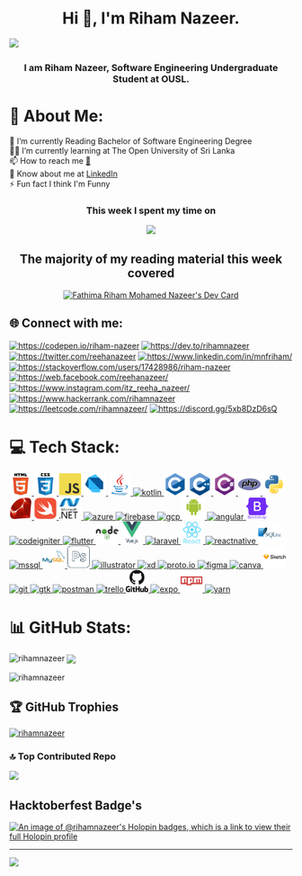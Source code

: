 <h1 align="center">Hi 👋, I'm Riham Nazeer.</h1>

<img src="https://github.com/vimalverma558/vimalverma558/blob/v2/img/hello.gif" width="20%">
<h3 align="center">I am Riham Nazeer, Software Engineering Undergraduate Student at OUSL.</h3>
 
# 💫 About Me:
 🔭 I’m currently Reading Bachelor of Software Engineering Degree<br>👨‍💻 I’m currently learning at The Open University of Sri Lanka<br>📫 How to reach me [📧](mailto:nazeerreeha@gmail.com)<br>📄 Know about me at [LinkedIn](https://www.linkedin.com/in/mnfriham/)<br>⚡ Fun fact I think I'm Funny

<!-- BLOG-POST-LIST:START -->
<div align="center">
          <h3>This week I spent my time on</h3>
          <img src="https://github-readme-stats-taupe-two.vercel.app/api/wakatime?username=@reehanazeer99&hide_title=true&hide_border=false&langs_count=5&bg_color=00000000&text_color=777" />
        </div>
<!-- Dev.to Card start -->

  <div align="center">
    <h2>The majority of my reading material this week covered </h2>
    <a href="https://app.daily.dev/rihamnazeer99"><img src="https://api.daily.dev/devcards/c2bab8e3c5e24065b3d151daf6c97a51.png?r=oqd" width="400" alt="Fathima Riham Mohamed Nazeer's Dev Card"/></a>
</div>

<!-- Dev.to Card End -->
<!-- BLOG-POST-LIST:END -->

## 🌐 Connect with me:
<p align="left">
<a href="https://codepen.io/https://codepen.io/riham-nazeer" target="blank"><img align="center" src="https://raw.githubusercontent.com/rahuldkjain/github-profile-readme-generator/master/src/images/icons/Social/codepen.svg" alt="https://codepen.io/riham-nazeer" height="30" width="40" /></a>
<a href="https://dev.to/https://dev.to/rihamnazeer" target="blank"><img align="center" src="https://raw.githubusercontent.com/rahuldkjain/github-profile-readme-generator/master/src/images/icons/Social/devto.svg" alt="https://dev.to/rihamnazeer" height="30" width="40" /></a>
<a href="https://twitter.com/https://twitter.com/reehanazeer" target="blank"><img align="center" src="https://raw.githubusercontent.com/rahuldkjain/github-profile-readme-generator/master/src/images/icons/Social/twitter.svg" alt="https://twitter.com/reehanazeer" height="30" width="40" /></a>
<a href="https://linkedin.com/in/https://www.linkedin.com/in/mnfriham/" target="blank"><img align="center" src="https://raw.githubusercontent.com/rahuldkjain/github-profile-readme-generator/master/src/images/icons/Social/linked-in-alt.svg" alt="https://www.linkedin.com/in/mnfriham/" height="30" width="40" /></a>
<a href="https://stackoverflow.com/users/https://stackoverflow.com/users/17428986/riham-nazeer" target="blank"><img align="center" src="https://raw.githubusercontent.com/rahuldkjain/github-profile-readme-generator/master/src/images/icons/Social/stack-overflow.svg" alt="https://stackoverflow.com/users/17428986/riham-nazeer" height="30" width="40" /></a>
<a href="https://fb.com/https://web.facebook.com/reehanazeer/" target="blank"><img align="center" src="https://raw.githubusercontent.com/rahuldkjain/github-profile-readme-generator/master/src/images/icons/Social/facebook.svg" alt="https://web.facebook.com/reehanazeer/" height="30" width="40" /></a>
<a href="https://instagram.com/https://www.instagram.com/itz_reeha_nazeer/" target="blank"><img align="center" src="https://raw.githubusercontent.com/rahuldkjain/github-profile-readme-generator/master/src/images/icons/Social/instagram.svg" alt="https://www.instagram.com/itz_reeha_nazeer/" height="30" width="40" /></a>
<a href="https://www.hackerrank.com/https://www.hackerrank.com/rihamnazeer" target="blank"><img align="center" src="https://raw.githubusercontent.com/rahuldkjain/github-profile-readme-generator/master/src/images/icons/Social/hackerrank.svg" alt="https://www.hackerrank.com/rihamnazeer" height="30" width="40" /></a>
<a href="https://www.leetcode.com/https://leetcode.com/rihamnazeer/" target="blank"><img align="center" src="https://raw.githubusercontent.com/rahuldkjain/github-profile-readme-generator/master/src/images/icons/Social/leet-code.svg" alt="https://leetcode.com/rihamnazeer/" height="30" width="40" /></a>
<a href="https://discord.gg/https://discord.gg/5xb8DzD6sQ" target="blank"><img align="center" src="https://raw.githubusercontent.com/rahuldkjain/github-profile-readme-generator/master/src/images/icons/Social/discord.svg" alt="https://discord.gg/5xb8DzD6sQ" height="30" width="40" /></a>
</p>

# 💻 Tech Stack:
<p align="left"> 
<a href="https://www.w3.org/html/" target="_blank" rel="noreferrer"> <img src="https://raw.githubusercontent.com/devicons/devicon/master/icons/html5/html5-original-wordmark.svg" alt="html5" width="40" height="40"/> </a> 
  <a href="https://www.w3schools.com/css/" target="_blank" rel="noreferrer"> <img src="https://raw.githubusercontent.com/devicons/devicon/master/icons/css3/css3-original-wordmark.svg" alt="css3" width="40" height="40"/> </a>
 <a href="https://developer.mozilla.org/en-US/docs/Web/JavaScript" target="_blank" rel="noreferrer"> <img src="https://raw.githubusercontent.com/devicons/devicon/master/icons/javascript/javascript-original.svg" alt="javascript" width="40" height="40"/> </a> 
  <a href="https://dart.dev/" target="_blank" rel="noreferrer"> <img src="https://raw.githubusercontent.com/Flutter-Social-Media-Clone/Flutter-Social-Media-Clone/main/icons/dart_icon.jpeg" alt="dart" width="40" height="40"/> </a>
 <a href="https://www.java.com" target="_blank" rel="noreferrer"> <img src="https://raw.githubusercontent.com/devicons/devicon/master/icons/java/java-original.svg" alt="java" width="40" height="40"/> </a> 
 <a href="https://kotlinlang.org" target="_blank" rel="noreferrer"> <img src="https://www.vectorlogo.zone/logos/kotlinlang/kotlinlang-icon.svg" alt="kotlin" width="40" height="40"/> </a> 
 <a href="https://www.cprogramming.com/" target="_blank" rel="noreferrer"> <img src="https://raw.githubusercontent.com/devicons/devicon/master/icons/c/c-original.svg" alt="c" width="40" height="40"/> </a>
  <a href="https://www.w3schools.com/cpp/" target="_blank" rel="noreferrer"> <img src="https://raw.githubusercontent.com/devicons/devicon/master/icons/cplusplus/cplusplus-original.svg" alt="cplusplus" width="40" height="40"/> </a>
 <a href="https://www.w3schools.com/cs/" target="_blank" rel="noreferrer"> <img src="https://raw.githubusercontent.com/devicons/devicon/master/icons/csharp/csharp-original.svg" alt="csharp" width="40" height="40"/> </a> 
 <a href="https://www.php.net" target="_blank" rel="noreferrer"> <img src="https://raw.githubusercontent.com/devicons/devicon/master/icons/php/php-original.svg" alt="php" width="40" height="40"/> </a>
 <a href="https://www.python.org" target="_blank" rel="noreferrer"> <img src="https://raw.githubusercontent.com/devicons/devicon/master/icons/python/python-original.svg" alt="python" width="40" height="40"/> </a>
  <a href="https://www.ruby-lang.org/en/" target="_blank" rel="noreferrer"> <img src="https://raw.githubusercontent.com/devicons/devicon/master/icons/ruby/ruby-original.svg" alt="ruby" width="40" height="40"/> </a>
 <a href="https://developer.apple.com/swift/" target="_blank" rel="noreferrer"> <img src="https://raw.githubusercontent.com/devicons/devicon/master/icons/swift/swift-original.svg" alt="swift" width="40" height="40"/> </a> 
 <a href="https://dotnet.microsoft.com/" target="_blank" rel="noreferrer"> <img src="https://raw.githubusercontent.com/devicons/devicon/master/icons/dot-net/dot-net-original-wordmark.svg" alt="dotnet" width="40" height="40"/> </a> 
  <a href="https://azure.microsoft.com/en-in/" target="_blank" rel="noreferrer"> <img src="https://www.vectorlogo.zone/logos/microsoft_azure/microsoft_azure-icon.svg" alt="azure" width="40" height="40"/> </a>
 <a href="https://firebase.google.com/" target="_blank" rel="noreferrer"> <img src="https://www.vectorlogo.zone/logos/firebase/firebase-icon.svg" alt="firebase" width="40" height="40"/> </a> 
 <a href="https://cloud.google.com" target="_blank" rel="noreferrer"> <img src="https://www.vectorlogo.zone/logos/google_cloud/google_cloud-icon.svg" alt="gcp" width="40" height="40"/> </a> 
 <a href="https://developer.android.com" target="_blank" rel="noreferrer"> <img src="https://raw.githubusercontent.com/devicons/devicon/master/icons/android/android-original-wordmark.svg" alt="android" width="40" height="40"/> </a> 
 <a href="https://angular.io" target="_blank" rel="noreferrer"> <img src="https://angular.io/assets/images/logos/angular/angular.svg" alt="angular" width="40" height="40"/> </a>
 <a href="https://getbootstrap.com" target="_blank" rel="noreferrer"> <img src="https://raw.githubusercontent.com/devicons/devicon/master/icons/bootstrap/bootstrap-plain-wordmark.svg" alt="bootstrap" width="40" height="40"/> </a> 
 <a href="https://codeigniter.com" target="_blank" rel="noreferrer"> <img src="https://cdn.worldvectorlogo.com/logos/codeigniter.svg" alt="codeigniter" width="40" height="40"/> </a>
 <a href="https://flutter.dev" target="_blank" rel="noreferrer"> <img src="https://www.vectorlogo.zone/logos/flutterio/flutterio-icon.svg" alt="flutter" width="40" height="40"/> </a> 
  <a href="https://nodejs.org" target="_blank" rel="noreferrer"> <img src="https://raw.githubusercontent.com/devicons/devicon/master/icons/nodejs/nodejs-original-wordmark.svg" alt="nodejs" width="40" height="40"/> </a> 
  <a href="https://vuejs.org/" target="_blank" rel="noreferrer"> <img src="https://raw.githubusercontent.com/devicons/devicon/master/icons/vuejs/vuejs-original-wordmark.svg" alt="vuejs" width="40" height="40"/>
   <a href="https://laravel.com/" target="_blank" rel="noreferrer"> <img src="https://upload.wikimedia.org/wikipedia/commons/thumb/9/9a/Laravel.svg/1200px-Laravel.svg.png" alt="laravel" width="40" height="40"/>
   <a href="https://reactjs.org/" target="_blank" rel="noreferrer"> <img src="https://raw.githubusercontent.com/devicons/devicon/master/icons/react/react-original-wordmark.svg" alt="react" width="40" height="40"/> </a>
 <a href="https://reactnative.dev/" target="_blank" rel="noreferrer"> <img src="https://reactnative.dev/img/header_logo.svg" alt="reactnative" width="40" height="40"/> </a> 
 <a href="https://www.sqlite.org/index.html" target="_blank" rel="noreferrer"> <img src="https://raw.githubusercontent.com/devicons/devicon/master/icons/sqlite/sqlite-original-wordmark.svg" alt="sqlite" width="40" height="40"/> </a>
 <a href="https://www.microsoft.com/en-us/sql-server" target="_blank" rel="noreferrer"> <img src="https://www.svgrepo.com/show/303229/microsoft-sql-server-logo.svg" alt="mssql" width="40" height="40"/> </a> 
 <a href="https://www.mysql.com/" target="_blank" rel="noreferrer"> <img src="https://raw.githubusercontent.com/devicons/devicon/master/icons/mysql/mysql-original-wordmark.svg" alt="mysql" width="40" height="40"/> </a>
<a href="https://www.photoshop.com/en" target="_blank" rel="noreferrer"> <img src="https://raw.githubusercontent.com/devicons/devicon/master/icons/photoshop/photoshop-line.svg" alt="photoshop" width="40" height="40"/> </a>
<a href="https://www.adobe.com/in/products/illustrator.html" target="_blank" rel="noreferrer"> <img src="https://www.vectorlogo.zone/logos/adobe_illustrator/adobe_illustrator-icon.svg" alt="illustrator" width="40" height="40"/> </a> 
  <a href="https://www.adobe.com/products/xd.html" target="_blank" rel="noreferrer"> <img src="https://cdn.worldvectorlogo.com/logos/adobe-xd.svg" alt="xd" width="40" height="40"/> </a>
   <a href="https://proto.io/" target="_blank" rel="noreferrer"> <img src="https://play-lh.googleusercontent.com/ryPKgSTP9PxBrwuzFXavImbx1rS7y0VVwFXxqsdodg_jEQ1BNwFXLUnKNjNC3bsg4C2w" alt="proto.io" width="40" height="40"/> </a>
<a href="https://www.figma.com/" target="_blank" rel="noreferrer"> <img src="https://www.vectorlogo.zone/logos/figma/figma-icon.svg" alt="figma" width="40" height="40"/> </a>
 <a href="https://canva.com/" target="_blank" rel="noreferrer"> <img src="https://encrypted-tbn1.gstatic.com/images?q=tbn:ANd9GcQnN19E18xtM23VtnQAxytEgzdujZ3XKCtnFrfzdXp-tBn1TKKJ" alt="canva" width="40" height="40"/> </a>
 <a href="https://www.sketch.com/" target="_blank" rel="noreferrer"> <img src="https://raw.githubusercontent.com/devicons/devicon/master/icons/sketch/sketch-original-wordmark.svg" alt="sketch" width="40" height="40"/> </a> 
 <a href="https://git-scm.com/" target="_blank" rel="noreferrer"> <img src="https://www.vectorlogo.zone/logos/git-scm/git-scm-icon.svg" alt="git" width="40" height="40"/> </a> 
 <a href="https://www.gtk.org/" target="_blank" rel="noreferrer"> <img src="https://upload.wikimedia.org/wikipedia/commons/7/71/GTK_logo.svg" alt="gtk" width="40" height="40"/> </a>
 <a href="https://postman.com" target="_blank" rel="noreferrer"> <img src="https://www.vectorlogo.zone/logos/getpostman/getpostman-icon.svg" alt="postman" width="40" height="40"/> </a>
  <a href="https://trello.com/" target="_blank" rel="noreferrer"> <img src="https://cdn.freebiesupply.com/logos/thumbs/2x/trello-logo.png" alt="trello" width="40" height="40"/> </a>
  <a href="https://github.com/" target="_blank" rel="noreferrer"> <img src="https://raw.githubusercontent.com/devicons/devicon/master/icons/github/github-original-wordmark.svg" alt="github" width="40" height="40"/> </a>
  <a href="https://expo.dev/" target="_blank" rel="noreferrer"> <img src="https://seeklogo.com/images/E/expo-go-app-logo-BBBE394CB8-seeklogo.com.png" alt="expo" width="40" height="40"/> </a>
  <a href="https://www.npmjs.com/" target="_blank" rel="noreferrer"> <img src="https://raw.githubusercontent.com/devicons/devicon/master/icons/npm/npm-original-wordmark.svg" alt="npm" width="40" height="40"/> </a> 
 <a href="https://yarnpkg.com/" target="_blank" rel="noreferrer"> <img src="https://pbs.twimg.com/profile_images/778422085639032832/44mC-kJ3_400x400.jpg" alt="yarn" width="40" height="40"/> </a> 



# 📊 GitHub Stats:

<p><img align="left" src="https://github-readme-stats.vercel.app/api/top-langs?username=fathi-riham-mn&theme=monokai&show_icons=true&locale=en&layout=compact" alt="rihamnazeer" /></p>

<p>&nbsp;<img align="center" src="https://github-readme-stats.vercel.app/api?username=fathi-riham-mn&theme=monokai&hide_border=false&include_all_commits=false&count_private=true" /></p>

<p><img align="center" src="https://github-readme-streak-stats.herokuapp.com/?user=fathi-riham-mn&theme=monokai&" alt="rihamnazeer" /></p>



## 🏆 GitHub Trophies
<p align="left"> <a href="https://github.com/ryo-ma/github-profile-trophy"><img src="https://github-profile-trophy.vercel.app/?username=fathi-riham-mn&theme=monokai" alt="rihamnazeer" /></a></p>


### 🔝 Top Contributed Repo
![](https://github-contributor-stats.vercel.app/api?username=fathi-riham-mn&limit=5&theme=monokai&combine_all_yearly_contributions=true)


## Hacktoberfest Badge's
[![An image of @rihamnazeer's Holopin badges, which is a link to view their full Holopin profile](https://holopin.me/rihamnazeer)](https://holopin.io/@rihamnazeer)

---
[![](https://visitcount.itsvg.in/api?id=fathi-riham-mn&icon=5&color=4)](https://visitcount.itsvg.in)










